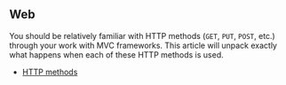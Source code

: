 ## Web

You should be relatively familiar with HTTP methods (`GET`, `PUT`, `POST`, etc.) through your work with MVC frameworks. This article will unpack exactly what happens when each of these HTTP methods is used. 

* [HTTP methods](https://www.tutorialspoint.com/http/http_methods.htm)
